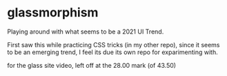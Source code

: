 # glassmorphism
Playing around with what seems to be a 2021 UI Trend.

First saw this while practicing CSS tricks (in my other repo), since it seems to be an emerging trend, I feel its due its own repo for exparimenting with. 


for the glass site video, left off at the 28.00 mark (of 43.50)
